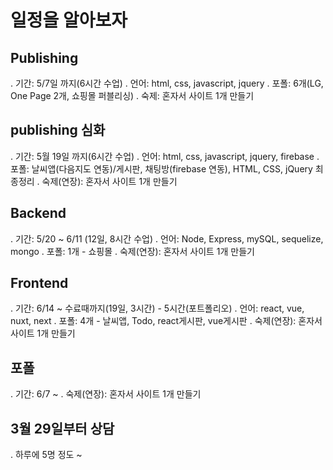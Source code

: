 # 일정을 알아보자
## Publishing
. 기간: 5/7일 까지(6시간 수업)
. 언어: html, css, javascript, jquery
. 포폴: 6개(LG, One Page 2개, 쇼핑몰 퍼블리싱)
. 숙제: 혼자서 사이트 1개 만들기

## publishing 심화
. 기간: 5월 19일 까지(6시간 수업)
. 언어: html, css, javascript, jquery, firebase
. 포폴: 날씨앱(다음지도 연동)/게시판, 채팅방(firebase 연동), HTML, CSS, jQuery 최종정리
. 숙제(연장): 혼자서 사이트 1개 만들기

## Backend
. 기간: 5/20 ~ 6/11 (12일, 8시간 수업)
. 언어: Node, Express, mySQL, sequelize, mongo
. 포폴: 1개 - 쇼핑몰
. 숙제(연장): 혼자서 사이트 1개 만들기

## Frontend
. 기간: 6/14 ~ 수료때까지(19일, 3시간) - 5시간(포트폴리오)
. 언어: react, vue, nuxt, next
. 포폴: 4개 - 날씨앱, Todo, react게시판, vue게시판
. 숙제(연장): 혼자서 사이트 1개 만들기

## 포폴
. 기간: 6/7 ~
. 숙제(연장): 혼자서 사이트 1개 만들기

## 3월 29일부터 상담
. 하루에 5명 정도 ~
